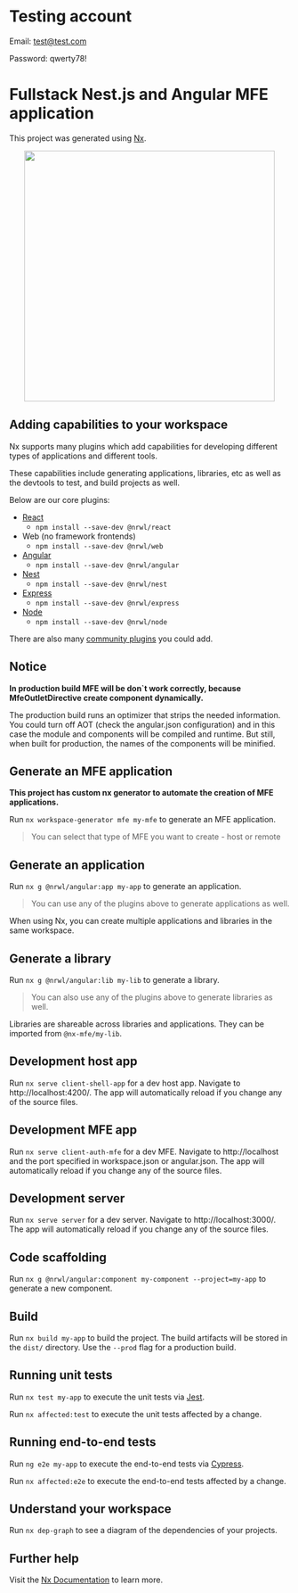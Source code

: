 # Testing account

Email: test@test.com

Password: qwerty78!

# Fullstack Nest.js and Angular MFE application

This project was generated using [Nx](https://nx.dev).

<p style="text-align: center;"><img src="https://raw.githubusercontent.com/nrwl/nx/master/images/nx-logo.png" width="450"></p>

## Adding capabilities to your workspace

Nx supports many plugins which add capabilities for developing different types of applications and different tools.

These capabilities include generating applications, libraries, etc as well as the devtools to test, and build projects as well.

Below are our core plugins:

-   [React](https://reactjs.org)
    -   `npm install --save-dev @nrwl/react`
-   Web (no framework frontends)
    -   `npm install --save-dev @nrwl/web`
-   [Angular](https://angular.io)
    -   `npm install --save-dev @nrwl/angular`
-   [Nest](https://nestjs.com)
    -   `npm install --save-dev @nrwl/nest`
-   [Express](https://expressjs.com)
    -   `npm install --save-dev @nrwl/express`
-   [Node](https://nodejs.org)
    -   `npm install --save-dev @nrwl/node`

There are also many [community plugins](https://nx.dev/community) you could add.

## Notice

**In production build MFE will be don`t work correctly, because MfeOutletDirective create component dynamically.**

The production build runs an optimizer that strips the needed information.
You could turn off AOT (check the angular.json configuration) and in this case the module and components will be compiled and runtime.
But still, when built for production, the names of the components will be minified.

## Generate an MFE application

**This project has custom nx generator to automate the creation of MFE applications.**

Run `nx workspace-generator mfe my-mfe` to generate an MFE application.

> You can select that type of MFE you want to create - host or remote

## Generate an application

Run `nx g @nrwl/angular:app my-app` to generate an application.

> You can use any of the plugins above to generate applications as well.

When using Nx, you can create multiple applications and libraries in the same workspace.

## Generate a library

Run `nx g @nrwl/angular:lib my-lib` to generate a library.

> You can also use any of the plugins above to generate libraries as well.

Libraries are shareable across libraries and applications. They can be imported from `@nx-mfe/my-lib`.

## Development host app

Run `nx serve client-shell-app` for a dev host app. Navigate to http://localhost:4200/. The app will automatically reload if you change any of the source files.

## Development MFE app

Run `nx serve client-auth-mfe` for a dev MFE. Navigate to http://localhost and the port specified in workspace.json or angular.json. The app will automatically reload if you change any of the source files.

## Development server

Run `nx serve server` for a dev server. Navigate to http://localhost:3000/. The app will automatically reload if you change any of the source files.

## Code scaffolding

Run `nx g @nrwl/angular:component my-component --project=my-app` to generate a new component.

## Build

Run `nx build my-app` to build the project. The build artifacts will be stored in the `dist/` directory. Use the `--prod` flag for a production build.

## Running unit tests

Run `nx test my-app` to execute the unit tests via [Jest](https://jestjs.io).

Run `nx affected:test` to execute the unit tests affected by a change.

## Running end-to-end tests

Run `ng e2e my-app` to execute the end-to-end tests via [Cypress](https://www.cypress.io).

Run `nx affected:e2e` to execute the end-to-end tests affected by a change.

## Understand your workspace

Run `nx dep-graph` to see a diagram of the dependencies of your projects.

## Further help

Visit the [Nx Documentation](https://nx.dev) to learn more.
